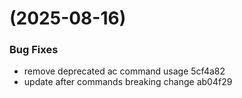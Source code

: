 #  (2025-08-16)


### Bug Fixes

* remove deprecated ac command usage 5cf4a82
* update after commands breaking change ab04f29



